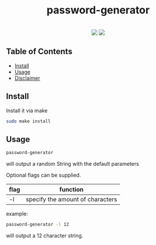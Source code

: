 <h1 align="center">
  password-generator
</h1>

<p align=center>
  <br>
  <img src="https://img.shields.io/badge/os-linux-brightgreen">
  <img src="https://img.shields.io/badge/os-mac-brightgreen">
</p>

## Table of Contents

- [Install](#Install)
- [Usage](#Usage)
- [Disclaimer](#Disclaimer)

## Install

Install it via make

```sh
sudo make install
```

## Usage

```sh
password-generator
```

will output a random String with the default parameters

Optional flags can be supplied.

| flag          | function                           |
| ------------- | ---------------------------------- |
| -l <amount>   | specify the amount of characters   |

example:

```sh
password-generator -l 12
```
will output a 12 character string.
